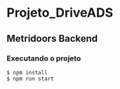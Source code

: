 # Projeto_DriveADS

## Metridoors Backend

### Executando o projeto

    $ npm install    
    $ npm run start
